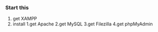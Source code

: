 ### Start this
1. get XAMPP
2. install 
 1.get Apache
 2.get MySQL
 3.get Filezilla
 4.get phpMyAdmin


